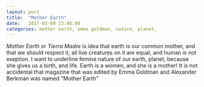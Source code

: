 ```yaml
---
layout: post
title:  "Mother Earth"
date:   2017-03-09 13:46:40
categories: mother earth, emma goldman, nature, planet, 
---
```



*Mother Earth* or *Tierra Madre* is idea that earth is our common mother, and that we should respect it, all live creatures on it are equal, and human is not exeption. I want to underline femine nature of our earth, planet, because she gives us a birth, and life. Earth is a women, and she is a mother! 
It is not accidental that magazine that was edited by Emma Goldman and Alexander Berkman was named "Mother Earth" 


